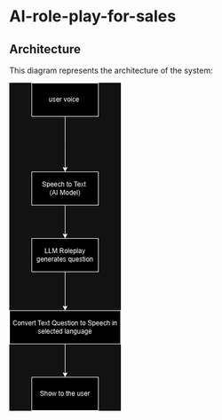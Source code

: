 # AI-role-play-for-sales

## Architecture

This diagram represents the architecture of the system:

![Architecture Diagram](Architecture.png)
